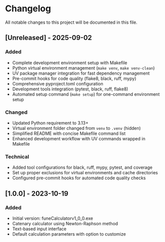 # Changelog

All notable changes to this project will be documented in this file.

## [Unreleased] - 2025-09-02

### Added
- Complete development environment setup with Makefile
- Python virtual environment management (`make venv`, `make venv-clean`)
- UV package manager integration for fast dependency management
- Pre-commit hooks for code quality (flake8, black, ruff, mypy)
- Comprehensive pyproject.toml configuration
- Development tools integration (pytest, black, ruff, flake8)
- Automated setup command (`make setup`) for one-command environment setup

### Changed
- Updated Python requirement to 3.13+
- Virtual environment folder changed from `venv` to `.venv` (hidden)
- Simplified README with concise Makefile command list
- Enhanced development workflow with UV commands wrapped in Makefile

### Technical
- Added tool configurations for black, ruff, mypy, pytest, and coverage
- Set up proper exclusions for virtual environments and cache directories
- Configured pre-commit hooks for automated code quality checks

## [1.0.0] - 2023-10-19

### Added
- Initial version: funeCalculatorv1_0_0.exe
- Catenary calculator using Newton-Raphson method
- Text-based input interface
- Default calculation parameters with option to customize
